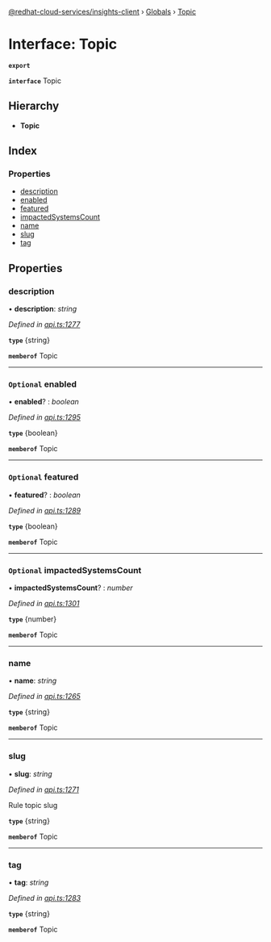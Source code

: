 [@redhat-cloud-services/insights-client](../README.md) › [Globals](../globals.md) › [Topic](topic.md)

# Interface: Topic

**`export`** 

**`interface`** Topic

## Hierarchy

* **Topic**

## Index

### Properties

* [description](topic.md#description)
* [enabled](topic.md#optional-enabled)
* [featured](topic.md#optional-featured)
* [impactedSystemsCount](topic.md#optional-impactedsystemscount)
* [name](topic.md#name)
* [slug](topic.md#slug)
* [tag](topic.md#tag)

## Properties

###  description

• **description**: *string*

*Defined in [api.ts:1277](https://github.com/RedHatInsights/javascript-clients/blob/master/packages/insights/api.ts#L1277)*

**`type`** {string}

**`memberof`** Topic

___

### `Optional` enabled

• **enabled**? : *boolean*

*Defined in [api.ts:1295](https://github.com/RedHatInsights/javascript-clients/blob/master/packages/insights/api.ts#L1295)*

**`type`** {boolean}

**`memberof`** Topic

___

### `Optional` featured

• **featured**? : *boolean*

*Defined in [api.ts:1289](https://github.com/RedHatInsights/javascript-clients/blob/master/packages/insights/api.ts#L1289)*

**`type`** {boolean}

**`memberof`** Topic

___

### `Optional` impactedSystemsCount

• **impactedSystemsCount**? : *number*

*Defined in [api.ts:1301](https://github.com/RedHatInsights/javascript-clients/blob/master/packages/insights/api.ts#L1301)*

**`type`** {number}

**`memberof`** Topic

___

###  name

• **name**: *string*

*Defined in [api.ts:1265](https://github.com/RedHatInsights/javascript-clients/blob/master/packages/insights/api.ts#L1265)*

**`type`** {string}

**`memberof`** Topic

___

###  slug

• **slug**: *string*

*Defined in [api.ts:1271](https://github.com/RedHatInsights/javascript-clients/blob/master/packages/insights/api.ts#L1271)*

Rule topic slug

**`type`** {string}

**`memberof`** Topic

___

###  tag

• **tag**: *string*

*Defined in [api.ts:1283](https://github.com/RedHatInsights/javascript-clients/blob/master/packages/insights/api.ts#L1283)*

**`type`** {string}

**`memberof`** Topic
